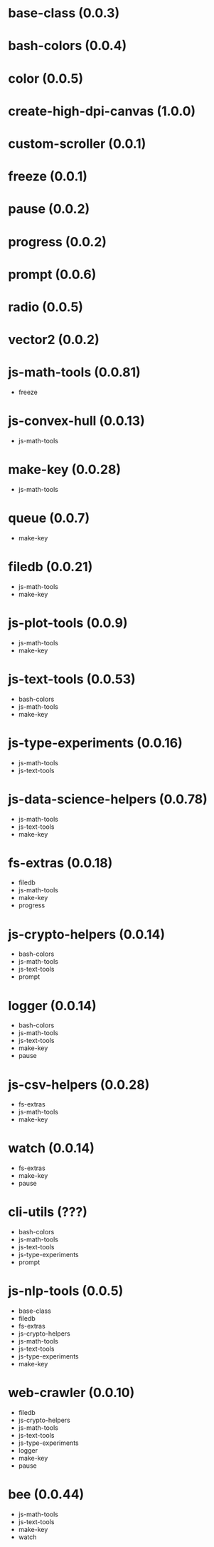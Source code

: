 # base-class (0.0.3)
# bash-colors (0.0.4)
# color (0.0.5)
# create-high-dpi-canvas (1.0.0)
# custom-scroller (0.0.1)
# freeze (0.0.1)
# pause (0.0.2)
# progress (0.0.2)
# prompt (0.0.6)
# radio (0.0.5)
# vector2 (0.0.2)
# js-math-tools (0.0.81)
  - freeze
# js-convex-hull (0.0.13)
  - js-math-tools
# make-key (0.0.28)
  - js-math-tools
# queue (0.0.7)
  - make-key
# filedb (0.0.21)
  - js-math-tools
  - make-key
# js-plot-tools (0.0.9)
  - js-math-tools
  - make-key
# js-text-tools (0.0.53)
  - bash-colors
  - js-math-tools
  - make-key
# js-type-experiments (0.0.16)
  - js-math-tools
  - js-text-tools
# js-data-science-helpers (0.0.78)
  - js-math-tools
  - js-text-tools
  - make-key
# fs-extras (0.0.18)
  - filedb
  - js-math-tools
  - make-key
  - progress
# js-crypto-helpers (0.0.14)
  - bash-colors
  - js-math-tools
  - js-text-tools
  - prompt
# logger (0.0.14)
  - bash-colors
  - js-math-tools
  - js-text-tools
  - make-key
  - pause
# js-csv-helpers (0.0.28)
  - fs-extras
  - js-math-tools
  - make-key
# watch (0.0.14)
  - fs-extras
  - make-key
  - pause
# cli-utils (???)
  - bash-colors
  - js-math-tools
  - js-text-tools
  - js-type-experiments
  - prompt
# js-nlp-tools (0.0.5)
  - base-class
  - filedb
  - fs-extras
  - js-crypto-helpers
  - js-math-tools
  - js-text-tools
  - js-type-experiments
  - make-key
# web-crawler (0.0.10)
  - filedb
  - js-crypto-helpers
  - js-math-tools
  - js-text-tools
  - js-type-experiments
  - logger
  - make-key
  - pause
# bee (0.0.44)
  - js-math-tools
  - js-text-tools
  - make-key
  - watch